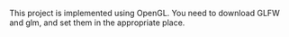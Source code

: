 This project is implemented using OpenGL. You need to download GLFW and glm, and set them in the appropriate place.

